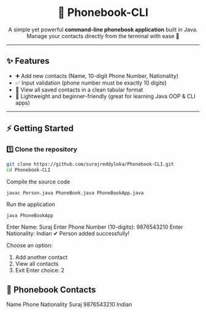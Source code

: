 <h1 align="center">📒 Phonebook-CLI</h1>
<p align="center">
  A simple yet powerful <b>command-line phonebook application</b> built in Java.  
  Manage your contacts directly from the terminal with ease 🚀
</p>

---

## ✨ Features
- ➕ Add new contacts (Name, 10-digit Phone Number, Nationality)  
- ✅ Input validation (phone number must be exactly 10 digits)  
- 📜 View all saved contacts in a clean tabular format  
- 🎯 Lightweight and beginner-friendly (great for learning Java OOP & CLI apps)  

---

## ⚡ Getting Started

### 1️⃣ Clone the repository
```bash
git clone https://github.com/surajreddyloka/Phonebook-CLI.git
cd Phonebook-CLI
```
Compile the source code
```
javac Person.java PhoneBook.java PhoneBookApp.java
```
Run the application
```
java PhoneBookApp
```


Enter Name: Suraj
Enter Phone Number (10-digits): 9876543210
Enter Nationality: Indian
✔ Person added successfully!

Choose an option:
1. Add another contact
2. View all contacts
3. Exit
Enter choice: 2

📒 Phonebook Contacts
----------------------
Name        Phone        Nationality
Suraj       9876543210   Indian
